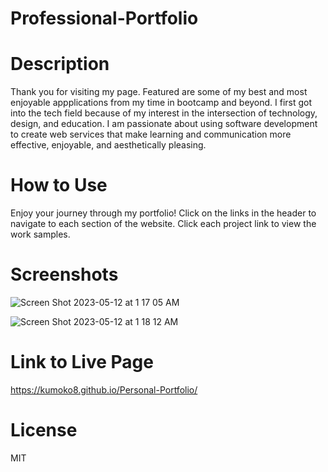 # Professional-Portfolio

# Description
Thank you for visiting my page. Featured are some of my best and most enjoyable appplications from my time in bootcamp and beyond. I first got into the tech field because of my interest in the intersection of technology, design, and education. I am passionate about using software development to create web services that make learning and communication more effective, enjoyable, and aesthetically pleasing.

# How to Use
Enjoy your journey through my portfolio! Click on the links in the header to navigate to each section of the website. Click each project link to view the work samples.

# Screenshots

![Screen Shot 2023-05-12 at 1 17 05 AM](https://github.com/Kumoko8/Challenge-2/assets/131223690/78bb987d-90e5-4d4c-a47e-e2f94b19eed4)

![Screen Shot 2023-05-12 at 1 18 12 AM](https://github.com/Kumoko8/Challenge-2/assets/131223690/144c54e5-b1e1-4516-a71f-2faeae5ea093)


# Link to Live Page

https://kumoko8.github.io/Personal-Portfolio/

# License
MIT


